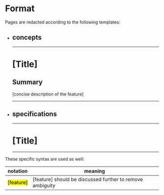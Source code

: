 # Format

Pages are redacted according to the following templates:

- ## concepts
  
  ---
  
  # [Title]
  
  ## Summary
  
  [concise description of the feature]
  
  ---

- ## specifications
  
  ---
  
  # [Title]
  
  ---

These specific syntax are used as well:

| notation               | meaning                                                   |
| ---------------------- | --------------------------------------------------------- |
| <mark>[feature]</mark> | [feature] should be discussed further to remove ambiguity |
